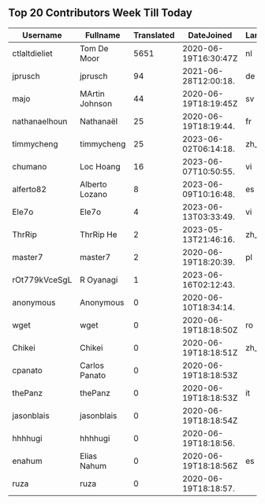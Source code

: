 ## Top 20 Contributors Week Till Today ##
|Username|Fullname|Translated|DateJoined|Language|
|--------|--------|----------|----------|-------|
|ctlaltdieliet|Tom De Moor|5651|2020-06-19T16:30:47Z|nl|
|jprusch|jprusch|94|2021-06-28T12:00:18.|de|
|majo|MArtin Johnson|44|2020-06-19T18:19:45Z|sv|
|nathanaelhoun|Nathanaël|25|2020-06-19T18:19:44.|fr|
|timmycheng|timmycheng|25|2023-06-02T06:14:18.|zh_Hans|
|chumano|Loc Hoang|16|2023-06-07T10:50:55.|vi|
|alferto82|Alberto Lozano|8|2023-06-09T10:16:48.|es|
|Ele7o|Ele7o|4|2023-06-13T03:33:49.|vi|
|ThrRip|ThrRip He|2|2023-05-13T21:46:16.|zh_Hans|
|master7|master7|2|2020-06-19T18:20:39.|pl|
|rOt779kVceSgL|R Oyanagi|1|2023-06-16T02:12:43.||
|anonymous|Anonymous|0|2020-06-10T18:34:14.||
|wget|wget|0|2020-06-19T18:18:50Z|ro|
|Chikei|Chikei|0|2020-06-19T18:18:51Z|zh_Hant|
|cpanato|Carlos Panato|0|2020-06-19T18:18:53Z||
|thePanz|thePanz|0|2020-06-19T18:18:53Z|it|
|jasonblais|jasonblais|0|2020-06-19T18:18:54Z||
|hhhhugi|hhhhugi|0|2020-06-19T18:18:56.||
|enahum|Elias  Nahum|0|2020-06-19T18:18:56Z|es|
|ruza|ruza|0|2020-06-19T18:18:57.||
